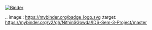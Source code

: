 [![Binder](https://mybinder.org/badge_logo.svg)](https://mybinder.org/v2/gh/NithinSGowda/IDS-Sem-3-Project/master)



.. image:: https://mybinder.org/badge_logo.svg
 :target: https://mybinder.org/v2/gh/NithinSGowda/IDS-Sem-3-Project/master
